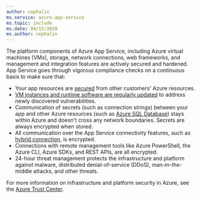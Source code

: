 ```yaml
---
author: cephalin
ms.service: azure-app-service
ms.topic: include
ms.date: 04/15/2020
ms.author: cephalin
---
```

The platform components of Azure App Service, including Azure virtual machines (VMs), storage, network connections, web frameworks, and management and integration features are actively secured and hardened. App Service goes through vigorous compliance checks on a continuous basis to make sure that:

- Your app resources are [secured](https://github.com/projectkudu/kudu/wiki/Azure-Web-App-sandbox) from other customers' Azure resources.
- [VM instances and runtime software are regularly updated](/azure/app-service/overview-patch-os-runtime) to address newly discovered vulnerabilities.
- Communication of secrets (such as connection strings) between your app and other Azure resources (such as [Azure SQL Database](https://azure.microsoft.com/services/sql-database/)) stays within Azure and doesn't cross any network boundaries. Secrets are always encrypted when stored.
- All communication over the App Service connectivity features, such as [hybrid connection](/azure/app-service/app-service-hybrid-connections), is encrypted.
- Connections with remote management tools like Azure PowerShell, the Azure CLI, Azure SDKs, and REST APIs, are all encrypted.
- 24-hour threat management protects the infrastructure and platform against malware, distributed denial-of-service (DDoS), man-in-the-middle attacks, and other threats.

For more information on infrastructure and platform security in Azure, see the [Azure Trust Center](https://azure.microsoft.com/overview/trusted-cloud/).
